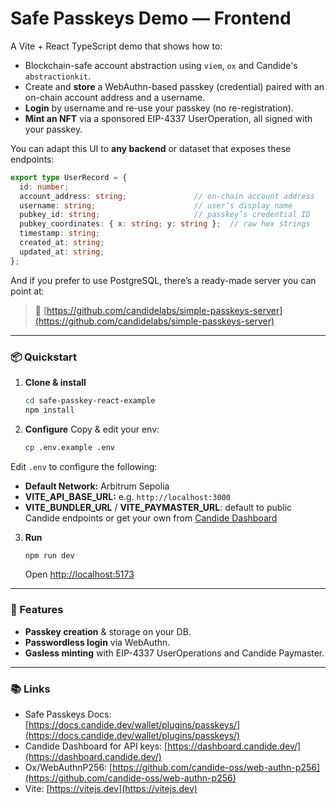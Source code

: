 # Safe Passkeys Demo — Frontend

A Vite + React TypeScript demo that shows how to:

- Blockchain-safe account abstraction using `viem`, `ox` and Candide's `abstractionkit`.
- Create and **store** a WebAuthn-based passkey (credential) paired with an on-chain account address and a username.
- **Login** by username and re-use your passkey (no re-registration).
- **Mint an NFT** via a sponsored EIP-4337 UserOperation, all signed with your passkey.

You can adapt this UI to **any backend** or dataset that exposes these endpoints:

```ts
export type UserRecord = {
  id: number;
  account_address: string;               // on-chain account address
  username: string;                      // user’s display name
  pubkey_id: string;                     // passkey’s credential ID
  pubkey_coordinates: { x: string; y: string };  // raw hex strings
  timestamp: string;
  created_at: string;
  updated_at: string;
};
````

And if you prefer to use PostgreSQL, there’s a ready-made server you can point at:

> 🔗 [https://github.com/candidelabs/simple-passkeys-server](https://github.com/candidelabs/simple-passkeys-server)

---

### 📦 Quickstart

1. **Clone & install**

   ```bash
   cd safe-passkey-react-example
   npm install
   ```

2. **Configure**
   Copy & edit your env:

   ```bash
   cp .env.example .env
   ```

 Edit `.env` to configure the following:

* **Default Network:** Arbitrum Sepolia
* **VITE\_API\_BASE\_URL:** e.g. `http://localhost:3000`
* **VITE\_BUNDLER\_URL** / **VITE\_PAYMASTER\_URL**: default to public Candide endpoints or get your own from [Candide Dashboard](https://dashboard.candide.dev/)


3. **Run**

   ```bash
   npm run dev
   ```

   Open [http://localhost:5173](http://localhost:5173)

---

### 🚀 Features

* **Passkey creation** & storage on your DB.
* **Passwordless login** via WebAuthn.
* **Gasless minting** with EIP-4337 UserOperations and Candide Paymaster.

---

### 📚 Links

* Safe Passkeys Docs: [https://docs.candide.dev/wallet/plugins/passkeys/](https://docs.candide.dev/wallet/plugins/passkeys/)
* Candide Dashboard for API keys: [https://dashboard.candide.dev/](https://dashboard.candide.dev/)
* Ox/WebAuthnP256: [https://github.com/candide-oss/web-authn-p256](https://github.com/candide-oss/web-authn-p256)
* Vite: [https://vitejs.dev](https://vitejs.dev)
